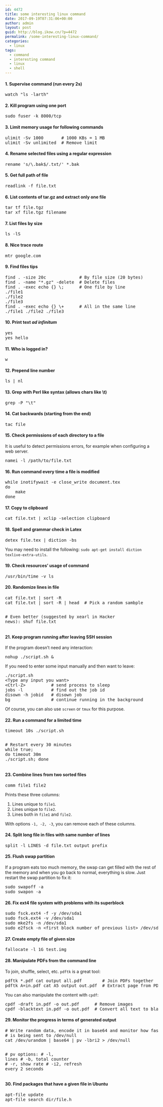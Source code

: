 ```yaml
---
id: 4472
title: some interesting linux command
date: 2017-09-19T07:31:06+00:00
author: admin
layout: post
guid: http://blog.ikow.cn/?p=4472
permalink: /some-interesting-linux-command/
categories:
  - linux
tags:
  - command
  - interesting command
  - linux
  - shell
---
```

#### 1. Supervise command (run every 2s)

<div class="highlight">
  <pre>watch <span class="s2">"ls -larth"</span>
</pre>
</div>

#### 2. Kill program using one port

<div class="highlight">
  <pre>sudo fuser -k 8000/tcp
</pre>
</div>

#### 3. Limit memory usage for following commands

<div class="highlight">
  <pre><span class="nb">ulimit</span> -Sv <span class="m">1000</span>       <span class="c1"># 1000 KBs = 1 MB</span>
<span class="nb">ulimit</span> -Sv unlimited  <span class="c1"># Remove limit</span>
</pre>
</div>

#### 4. Rename selected files using a regular expression

<div class="highlight">
  <pre>rename <span class="s1">'s/\.bak$/.txt/'</span> *.bak
</pre>
</div>

#### 5. Get full path of file

<div class="highlight">
  <pre>readlink -f file.txt
</pre>
</div>

#### 6. List contents of tar.gz and extract only one file

<div class="highlight">
  <pre>tar tf file.tgz
tar xf file.tgz filename
</pre>
</div>

#### 7. List files by size

<div class="highlight">
  <pre>ls -lS
</pre>
</div>

#### 8. Nice trace route

<div class="highlight">
  <pre>mtr google.com
</pre>
</div>

#### 9. Find files tips

<div class="highlight">
  <pre>find . -size 20c             <span class="c1"># By file size (20 bytes)</span>
find . -name <span class="s2">"*.gz"</span> -delete  <span class="c1"># Delete files</span>
find . -exec <span class="nb">echo</span> <span class="o">{}</span> <span class="se">\;</span>      <span class="c1"># One file by line</span>
./file1
./file2
./file3
find . -exec <span class="nb">echo</span> <span class="o">{}</span> <span class="se">\+</span>      <span class="c1"># All in the same line</span>
./file1 ./file2 ./file3
</pre>
</div>

#### 10. Print text _ad infinitum_

<div class="highlight">
  <pre>yes
yes hello
</pre>
</div>

#### 11. Who is logged in?

<div class="highlight">
  <pre>w
</pre>
</div>

#### 12. Prepend line number

<div class="highlight">
  <pre>ls <span class="p">|</span> nl
</pre>
</div>

#### 13. Grep with Perl like syntax (allows chars like \t)

<div class="highlight">
  <pre>grep -P <span class="s2">"\t"</span>
</pre>
</div>

#### 14. Cat backwards (starting from the end)

<div class="highlight">
  <pre>tac file
</pre>
</div>

#### 15. Check permissions of each directory to a file

It is useful to detect permissions errors, for example when configuring a web server.

<div class="highlight">
  <pre>namei -l /path/to/file.txt
</pre>
</div>

#### 16. Run command every time a file is modified

<div class="highlight">
  <pre><span class="k">while</span> inotifywait -e close_write document.tex
<span class="k">do</span>
    make
<span class="k">done</span>
</pre>
</div>

#### 17. Copy to clipboard

<div class="highlight">
  <pre>cat file.txt <span class="p">|</span> xclip -selection clipboard
</pre>
</div>

#### 18. Spell and grammar check in Latex

<div class="highlight">
  <pre>detex file.tex <span class="p">|</span> diction -bs
</pre>
</div>

You may need to install the following: `sudo apt-get install diction texlive-extra-utils`.

#### 19. Check resources&#8217; usage of command

<div class="highlight">
  <pre>/usr/bin/time -v ls
</pre>
</div>

#### 20. Randomize lines in file

<div class="highlight">
  <pre>cat file.txt <span class="p">|</span> sort -R
cat file.txt <span class="p">|</span> sort -R <span class="p">|</span> head  <span class="c1"># Pick a random sambple</span>

<span class="c1"># Even better (suggested by xearl in Hacker news):</span>
shuf file.txt
</pre>
</div>

#### 21. Keep program running after leaving SSH session

If the program doesn&#8217;t need any interaction:

<div class="highlight">
  <pre>nohup ./script.sh <span class="p">&</span>
</pre>
</div>

If you need to enter some input manually and then want to leave:

<div class="highlight">
  <pre>./script.sh
&lt;Type any input you want&gt;
&lt;Ctrl-Z&gt;          <span class="c1"># send process to sleep</span>
<span class="nb">jobs</span> -l           <span class="c1"># find out the job id</span>
<span class="nb">disown</span> -h jobid   <span class="c1"># disown job</span>
<span class="nb">bg</span>                <span class="c1"># continue running in the background</span>
</pre>
</div>

Of course, you can also use `screen` or `tmux` for this purpose.

#### 22. Run a command for a limited time

<div class="highlight">
  <pre>timeout 10s ./script.sh

<span class="c1"># Restart every 30 minutes</span>
<span class="k">while</span> true<span class="p">;</span> <span class="k">do</span> timeout 30m ./script.sh<span class="p">;</span> <span class="k">done</span>
</pre>
</div>

#### 23. Combine lines from two sorted files

<div class="highlight">
  <pre>comm file1 file2
</pre>
</div>

Prints these three columns:

  1. Lines unique to `file1`.
  2. Lines unique to `file2`.
  3. Lines both in `file1` and `file2`.

With options `-1, -2, -3`, you can remove each of these columns.

#### 24. Split long file in files with same number of lines

<div class="highlight">
  <pre>split -l LINES -d file.txt output_prefix
</pre>
</div>

#### 25. Flush swap partition

If a program eats too much memory, the swap can get filled with the rest of the memory and when you go back to normal, everything is slow. Just restart the swap partition to fix it:

<div class="highlight">
  <pre>sudo swapoff -a
sudo swapon -a
</pre>
</div>

#### 26. Fix ext4 file system with problems with its superblock

<div class="highlight">
  <pre>sudo fsck.ext4 -f -y /dev/sda1
sudo fsck.ext4 -v /dev/sda1
sudo mke2fs -n /dev/sda1
sudo e2fsck -n &lt;first block number of previous list&gt; /dev/sda1
</pre>
</div>

#### 27. Create empty file of given size

<div class="highlight">
  <pre>fallocate -l 1G test.img
</pre>
</div>

#### 28. Manipulate PDFs from the command line

To join, shuffle, select, etc. `pdftk` is a great tool:

<div class="highlight">
  <pre>pdftk *.pdf cat output all.pdf        <span class="c1"># Join PDFs together</span>
pdftk <span class="nv">A</span><span class="o">=</span>in.pdf cat A5 output out.pdf  <span class="c1"># Extract page from PDF</span>
</pre>
</div>

You can also manipulate the content with `cpdf`:

<div class="highlight">
  <pre>cpdf -draft in.pdf -o out.pdf      <span class="c1"># Remove images</span>
cpdf -blacktext in.pdf -o out.pdf  <span class="c1"># Convert all text to black color</span>
</pre>
</div>

#### 29. Monitor the progress in terms of generated output

<div class="highlight">
  <pre><span class="c1"># Write random data, encode it in base64 and monitor how fast it</span>
<span class="c1"># is being sent to /dev/null</span>
cat /dev/urandom <span class="p">|</span> base64 <span class="p">|</span> pv -lbri2 &gt; /dev/null

<span class="c1"># pv options:</span>
<span class="c1">#   -l,  lines</span>
<span class="c1">#   -b,  total counter</span>
<span class="c1">#   -r,  show rate</span>
<span class="c1">#   -i2, refresh every 2 seconds</span>
</pre>
</div>

#### 30. Find packages that have a given file in Ubuntu

<div class="highlight">
  <pre>apt-file update
apt-file search dir/file.h</pre>
</div>